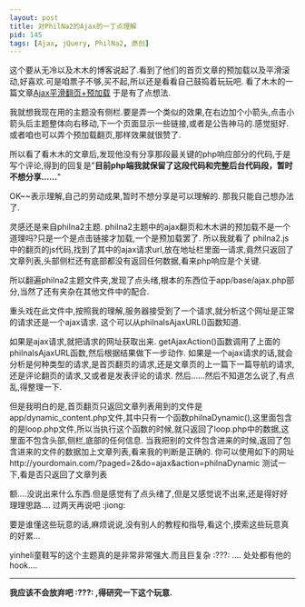 ```yaml
---
layout: post
title: 对PhilNa2的Ajax的一丁点理解
pid: 145
tags: [Ajax, jQuery, PhilNa2, 原创]
---
```

这个要从无冷以及木木的博客说起了.看到了他们的首页文章的预加载以及平滑滚动,好喜欢.可是咱票子不够,买不起,所以还是看看自己鼓捣着玩玩吧.
看了木木的一篇文章[Ajax平滑翻页+预加载](http://immmmm.com/ajax-smooth-flip-and-preload.html)  于是有了点想法.

我就想我现在用的主题没有侧栏.要是弄一个类似的效果,在右边加个小箭头,点击小箭头后主题整体向右移动,下一个页面显示一些链接,或者是公告神马的.感觉挺好.或者咱也可以弄个预加载翻页,那样效果就很赞了.

所以看了看木木的文章后,发现他没有分享那段最关键的php响应部分的代码,于是写个评论,得到的回复是"**目前php端我就保留了这段代码和完整后台代码段，暂时不想分享……**"

OK~~表示理解,自己的劳动成果,暂时不想分享是可以理解的.
那我只能自己想办法了.

灵感还是来自philna2主题.
philna2主题中的ajax翻页和木木讲的预加载不是一个道理吗?只是一个是点击链接才加载,一个是预加载罢了.
所以我就看了 philna2.js中的翻页的js代码,找到了其中的ajax请求url,放在地址栏里面一请求,竟然只返回了文章列表,头部侧栏还有底部都没有返回任何数据,看来php响应是个关键.

所以翻遍philna2主题文件夹,发现了点头绪,根本的东西位于app/base/ajax.php部分,当然了还有夹杂在其他文件中的配合.

重头戏在此文件中,按照我的理解,服务器接受到了一个请求,就分析这个网址是正常的请求还是一个ajax请求.
这个可以从philnaIsAjaxURL()函数知道.

如果是ajax请求,就把请求的网址获取出来.
getAjaxAction()函数调用了上面的philnaIsAjaxURL函数,然后根据结果做下一步动作.
如果是一个ajax请求的话,就会分析是何种类型的请求,是首页翻页的请求,还是文章页的上一篇下一篇导航的请求,还是评论翻页的请求,又或者是发表评论的请求.
然后......然后不知道怎么说了,有点乱,得整理一下.

但是我明白的是,首页翻页只返回文章列表用到的文件是app/dynamic_content.php文件,其中只有一个函数philnaDynamic(),这里面包含的是loop.php文件,所以当执行这个函数的时候,就只返回了loop.php中的数据,这里面不包含头部,侧栏,底部的任何信息.
当我把别的文件包含进来的时候,返回了包含进来的文件的数据加上文章列表,看来我的判断是正确的.
你可以使用如下的网址http://yourdomain.com/?paged=2&do=ajax&action=philnaDynamic 测试一下,看是否只返回了文章列表

额....没说出来什么东西.但是感觉有了点头绪了,但是又感觉说不出来,还是得好好理理思路.... 过两天再说吧 :jiong:

要是谁懂这些玩意的话,麻烦说说,没有别人的教程和指导,看这个,摸索这些玩意真的好累...

yinheli童鞋写的这个主题真的是非常非常强大.而且巨复杂 :???: .... 处处都有他的hook....

***
**我应该不会放弃吧 :???: ,得研究一下这个玩意.**
